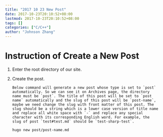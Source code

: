 ```yaml
---
title: "2017 10 23 New Post"
date: 2017-10-23T20:10:52+08:00
lastmod: 2017-10-23T20:10:52+08:00
tags: []
categories: ["C/C++"]
author: "Johnson Zhang"
---
```


# Instruction of Create a New Post
1. Enter the root directory of our site.
2. Create the post.
   
       Below command will generate a new post whose type is set to `post` automatically. So we can see it on Archives page, the directory name must be `post`. The title of this post will be set to `post name` automatically and the slug of this post will be `post-name`, maybe we need change the slug with front matter of this post. The slug should be a string which is a lower case version of title name and replace all white space with `-` and replace any special character with its corresponding English word. For example, the slug of post `test#test.md` should be `test-sharp-test`.
    
    ``` shell
    hugo new post/post-name.md
    ```
<!--more-->
